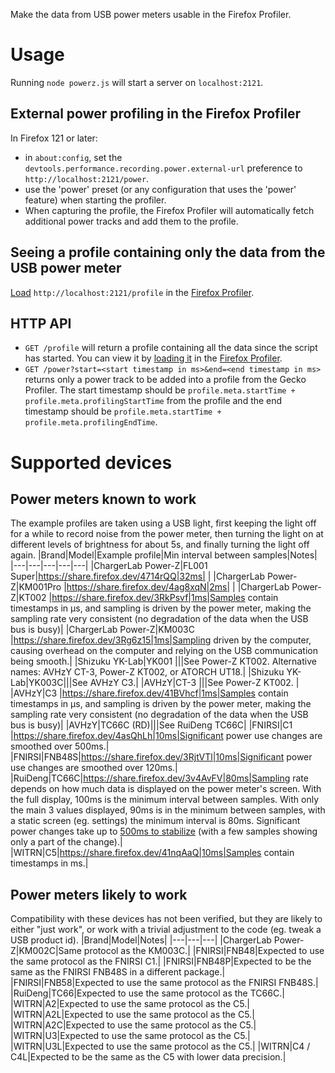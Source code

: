 Make the data from USB power meters usable in the Firefox Profiler.

# Usage

Running `node powerz.js` will start a server on `localhost:2121`.

## External power profiling in the Firefox Profiler
In Firefox 121 or later:
- in `about:config`, set the `devtools.performance.recording.power.external-url` preference to `http://localhost:2121/power`.
- use the 'power' preset (or any configuration that uses the 'power' feature) when starting the profiler.
- When capturing the profile, the Firefox Profiler will automatically fetch additional power tracks and add them to the profile.

## Seeing a profile containing only the data from the USB power meter

[Load](https://profiler.firefox.com/from-url/http%3A%2F%2Flocalhost%3A2121%2Fprofile/calltree/?v=10) `http://localhost:2121/profile` in the [Firefox Profiler](https://profiler.firefox.com). 

## HTTP API
- `GET /profile` will return a profile containing all the data since the script has started. You can view it by [loading it](https://profiler.firefox.com/from-url/http%3A%2F%2Flocalhost%3A2121%2Fprofile/calltree/?v=10) in the [Firefox Profiler](https://profiler.firefox.com).
- `GET /power?start=<start timestamp in ms>&end=<end timestamp in ms>` returns only a power track to be added into a profile from the Gecko Profiler. The start timestamp should be `profile.meta.startTime + profile.meta.profilingStartTime` from the profile and the end timestamp should be `profile.meta.startTime + profile.meta.profilingEndTime`.

# Supported devices
## Power meters known to work
The example profiles are taken using a USB light, first keeping the light off for a while to record noise from the power meter, then turning the light on at different levels of brightness for about 5s, and finally turning the light off again.
|Brand|Model|Example profile|Min interval between samples|Notes|
|---|---|---|---|---|
|ChargerLab Power-Z|FL001 Super|https://share.firefox.dev/4714rQQ|32ms|   |
|ChargerLab Power-Z|KM001Pro   |https://share.firefox.dev/4ag8xqN|2ms|   |
|ChargerLab Power-Z|KT002      |https://share.firefox.dev/3RkPsvf|1ms|Samples contain timestamps in µs, and sampling is driven by the power meter, making the sampling rate very consistent (no degradation of the data when the USB bus is busy)|
|ChargerLab Power-Z|KM003C     |https://share.firefox.dev/3Rg6z15|1ms|Sampling driven by the computer, causing overhead on the computer and relying on the USB communication being smooth.|
|Shizuku	YK-Lab|YK001 |||See Power-Z KT002. Alternative names: AVHzY CT-3, Power-Z KT002, or ATORCH UT18.|
|Shizuku	YK-Lab|YK003C|||See AVHzY C3.|
|AVHzY|CT-3      |||See Power-Z KT002. |
|AVHzY|C3        |https://share.firefox.dev/41BVhcf|1ms|Samples contain timestamps in µs, and sampling is driven by the power meter, making the sampling rate very consistent (no degradation of the data when the USB bus is busy)|
|AVHzY|TC66C (RD)|||See RuiDeng TC66C|
|FNIRSI|C1    |https://share.firefox.dev/4asQhLh|10ms|Significant power use changes are smoothed over 500ms.|
|FNIRSI|FNB48S|https://share.firefox.dev/3RjtVTl|10ms|Significant power use changes are smoothed over 120ms.|
|RuiDeng|TC66C|https://share.firefox.dev/3v4AvFV|80ms|Sampling rate depends on how much data is displayed on the power meter's screen. With the full display, 100ms is the minimum interval between samples. With only the main 3 values displayed, 90ms is in the minimum between samples, with a static screen (eg. settings) the minimum interval is 80ms. Significant power changes take up to [500ms to stabilize](https://share.firefox.dev/48w6Hkc) (with a few samples showing only a part of the change).|
|WITRN|C5|https://share.firefox.dev/41nqAaQ|10ms|Samples contain timestamps in ms.|
## Power meters likely to work
Compatibility with these devices has not been verified, but they are likely to either "just work", or work with a trivial adjustment to the code (eg. tweak a USB product id).
|Brand|Model|Notes|
|---|---|---|
|ChargerLab Power-Z|KM002C|Same protocol as the KM003C.|
|FNIRSI|FNB48|Expected to use the same protocol as the FNIRSI C1.|
|FNIRSI|FNB48P|Expected to be the same as the FNIRSI FNB48S in a different package.|
|FNIRSI|FNB58|Expected to use the same protocol as the FNIRSI FNB48S.|
|RuiDeng|TC66|Expected to use the same protocol as the TC66C.|
|WITRN|A2|Expected to use the same protocol as the C5.|
|WITRN|A2L|Expected to use the same protocol as the C5.|
|WITRN|A2C|Expected to use the same protocol as the C5.|
|WITRN|U3|Expected to use the same protocol as the C5.|
|WITRN|U3L|Expected to use the same protocol as the C5.|
|WITRN|C4 / C4L|Expected to be the same as the C5 with lower data precision.|
